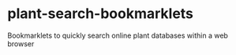 # plant-search-bookmarklets
Bookmarklets to quickly search online plant databases within a web browser

